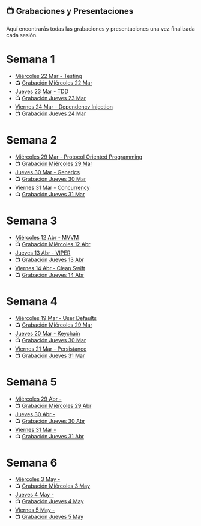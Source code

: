 ## 📺 Grabaciones y Presentaciones
Aquí encontrarás todas las grabaciones y presentaciones una vez finalizada cada sesión.

# Semana 1
- [Miércoles 22 Mar - Testing](https://drive.google.com/file/d/17HOE3KAZzFUbHKPlUaoS4VqZxt4iMtwK/view?usp=sharing)
- 📺 [Grabación Miércoles 22 Mar](https://drive.google.com/file/d/1CcFd5B7lqeGqOlBtFbodDB58iYIv-cdr/view?usp=sharing)
- [Jueves 23 Mar - TDD](https://drive.google.com/file/d/1mzuUlN7WyIcp6uRlX40gU7mjI2MSh2yI/view?usp=sharing)
- 📺 [Grabación Jueves 23 Mar](https://drive.google.com/file/d/1707r1ujvatJ4IJDoxBIDVd0BNVRzCcAs/view?usp=sharing)
- [Viernes 24 Mar - Dependency Injection](https://drive.google.com/file/d/1dU4zhfGfJ65JJ6nvfXeEv4RNXFWWBWCF/view?usp=sharing)
- 📺 [Grabación Jueves 24 Mar](https://drive.google.com/file/d/1fxViuH3R69bJYC_VILYdyoYAVk1GxdTA/view?usp=sharing)

# Semana 2
- [Miércoles 29 Mar - Protocol Oriented Programming](https://drive.google.com/file/d/1o9IxMBfsQcbjSqXb49CcLEu93jLWD7kO/view?usp=sharing)
- 📺 [Grabación Miércoles 29 Mar](https://drive.google.com/file/d/1_46vPp9GsqkVZct4p3b5JFErKFWqUf55/view?usp=sharing)
- [Jueves 30 Mar - Generics](https://drive.google.com/file/d/1V0g1JDkAh_0vM51UZDqlyJlOrQIs6HSw/view?usp=sharing)
- 📺 [Grabación Jueves 30 Mar](https://drive.google.com/file/d/147oEKlJkLB-7yyiOLSr9u8Jfya2XKfJG/view?usp=sharing)
- [Viernes 31 Mar - Concurrency](https://drive.google.com/file/d/1GbcXmxyZnIDjsG58cLoVHgGTqtQkMp6U/view?usp=sharing)
- 📺 [Grabación Jueves 31 Mar](https://drive.google.com/file/d/1gF2DRh_0io8A3rHEaiFjQGa_oteg0Te2/view?usp=sharing)

# Semana 3
- [Miércoles 12 Abr - MVVM](https://drive.google.com/file/d/1XCm5V5X463yy2QIO8nWA8dCvRsLaItnX/view?usp=sharing)
- 📺 [Grabación Miércoles 12 Abr](https://drive.google.com/file/d/16aWIUv14BBSrcBqGM_cOAC5ciozaXZMe/view?usp=sharing)
- [Jueves 13 Abr - VIPER](https://drive.google.com/file/d/1wck1PwTWU-DM4KV9DKnMda9EVX7UqEpr/view?usp=sharing)
- 📺 [Grabación Jueves 13 Abr](https://drive.google.com/file/d/1UtUZJICmev1nz60jgKXNgLe-SsTFj1YD/view?usp=sharing)
- [Viernes 14 Abr - Clean Swift](https://drive.google.com/file/d/1O1NCM_VMvUjDvCwkFRjWaXJ61fi8GMEU/view?usp=sharing)
- 📺 [Grabación Jueves 14 Abr](https://drive.google.com/file/d/10IC_cpvem6JSyzBs1GDBVpHR07-Xa5Zo/view?usp=sharing)

# Semana 4
- [Miércoles 19 Mar - User Defaults](https://drive.google.com/file/d/1ZvPayNErQIjNe9NQiQ3fxfsldwjZKAcS/view?usp=sharing)
- 📺 [Grabación Miércoles 29 Mar]()
- [Jueves 20 Mar - Keychain](https://drive.google.com/file/d/1uHUCupRyd4xR2goPdHYisje_8Bq57cah/view?usp=sharing)
- 📺 [Grabación Jueves 30 Mar]()
- [Viernes 21 Mar - Persistance](https://drive.google.com/file/d/1UjugYVIc53bNT9-F54Fyl0cmSvZ_xaIb/view?usp=sharing)
- 📺 [Grabación Jueves 31 Mar]()

# Semana 5
- [Miércoles 29 Abr - ]()
- 📺 [Grabación Miércoles 29 Abr]()
- [Jueves 30 Abr - ]()
- 📺 [Grabación Jueves 30 Abr]()
- [Viernes 31 Mar - ]()
- 📺 [Grabación Jueves 31 Abr]()

# Semana 6
- [Miércoles 3 May - ]()
- 📺 [Grabación Miércoles 3 May]()
- [Jueves 4 May - ]()
- 📺 [Grabación Jueves 4 May]()
- [Viernes 5 May - ]()
- 📺 [Grabación Jueves 5 May]()

